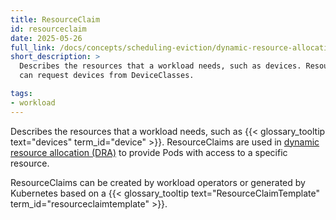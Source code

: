 ```yaml
---
title: ResourceClaim
id: resourceclaim
date: 2025-05-26
full_link: /docs/concepts/scheduling-eviction/dynamic-resource-allocation/#resourceclaims-templates
short_description: >
  Describes the resources that a workload needs, such as devices. ResourceClaims
  can request devices from DeviceClasses.

tags:
- workload
---
```

 Describes the resources that a workload needs, such as
{{< glossary_tooltip text="devices" term_id="device" >}}. ResourceClaims are
used in
[dynamic resource allocation (DRA)](/docs/concepts/scheduling-eviction/dynamic-resource-allocation/)
to provide Pods with access to a specific resource.

<!--more-->

ResourceClaims can be created by workload operators or generated by Kubernetes
based on a
{{< glossary_tooltip text="ResourceClaimTemplate" term_id="resourceclaimtemplate" >}}.

